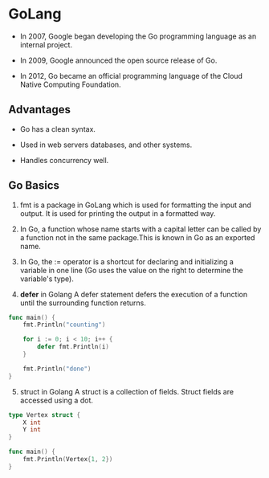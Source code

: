 # GoLang

- In 2007, Google began developing the Go programming language as an internal project.

- In 2009, Google announced the open source release of Go.

- In 2012, Go became an official programming language of the Cloud Native Computing Foundation.

## Advantages

- Go has a clean syntax.

- Used in web servers databases, and other systems.

- Handles concurrency well.

## Go Basics

1. fmt is a package in GoLang which is used for formatting the input and output. It is used for printing the output in a formatted way.

2. In Go, a function whose name starts with a capital letter can be called by a function not in the same package.This is known in Go as an exported name.

3. In Go, the := operator is a shortcut for declaring and initializing a variable in one line (Go uses the value on the right to determine the variable's type).

4. <b>defer</b> in Golang
   A defer statement defers the execution of a function until the surrounding function returns.

```go
func main() {
	fmt.Println("counting")

	for i := 0; i < 10; i++ {
		defer fmt.Println(i)
	}

	fmt.Println("done")
}

```

5. struct in Golang
   A struct is a collection of fields.
   Struct fields are accessed using a dot.

```go
type Vertex struct {
    X int
    Y int
}

func main() {
    fmt.Println(Vertex{1, 2})
}

```
